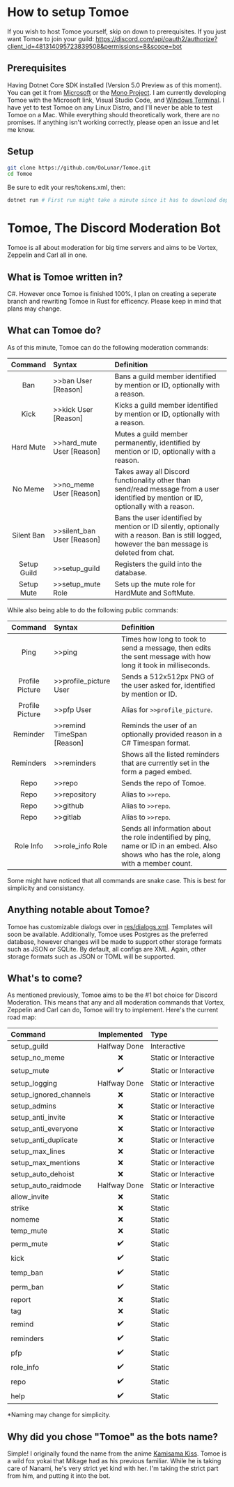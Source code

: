 # How to setup Tomoe

If you wish to host Tomoe yourself, skip on down to prerequisites. If you just want Tomoe to join your guild: https://discord.com/api/oauth2/authorize?client_id=481314095723839508&permissions=8&scope=bot

## Prerequisites

Having Dotnet Core SDK installed (Version 5.0 Preview as of this moment). You can get it from [Microsoft](https://dotnet.microsoft.com/download/dotnet/5.0) or the [Mono Project](https://www.mono-project.com/download/stable/). I am currently developing Tomoe with the Microsoft link, Visual Studio Code, and [Windows Terminal](https://www.microsoft.com/en-us/p/windows-terminal/9n0dx20hk701). I have yet to test Tomoe on any Linux Distro, and I'll never be able to test Tomoe on a Mac. While everything should theoretically work, there are no promises. If anything isn't working correctly, please open an issue and let me know.

## Setup

``` bash
git clone https://github.com/OoLunar/Tomoe.git
cd Tomoe
```
Be sure to edit your res/tokens.xml, then:
```bash
dotnet run # First run might take a minute since it has to download dependencies and whatnot.
```
# Tomoe, The Discord Moderation Bot

Tomoe is all about moderation for big time servers and aims to be Vortex, Zeppelin and Carl all in one.

## What is Tomoe written in?

C#. However once Tomoe is finished 100%, I plan on creating a seperate branch and rewriting Tomoe in Rust for efficency. Please keep in mind that plans may change.

## What can Tomoe do?

As of this minute, Tomoe can do the following moderation commands:

| Command | Syntax | Definition |
| :--: | :-- | :-- |
| Ban | >>ban User [Reason] | Bans a guild member identified by mention or ID, optionally with a reason. |
| Kick | >>kick User [Reason] | Kicks a guild member identified by mention or ID, optionally with a reason. |
| Hard Mute | >>hard_mute User [Reason] | Mutes a guild member permanently, identified by mention or ID, optionally with a reason. |
| No Meme | >>no_meme User [Reason] | Takes away all Discord functionality other than send/read message from a user identified by mention or ID, optionally with a reason. |
| Silent Ban | >>silent_ban User [Reason] | Bans the user identified by mention or ID silently, optionally with a reason. Ban is still logged, however the ban message is deleted from chat. |
| Setup Guild | >>setup_guild | Registers the guild into the database. |
| Setup Mute | >>setup_mute Role | Sets up the mute role for HardMute and SoftMute. |

While also being able to do the following public commands:

| Command | Syntax | Definition |
| :--: | :-- | :-- |
| Ping | >>ping | Times how long to took to send a message, then edits the sent message with how long it took in milliseconds. |
| Profile Picture | >>profile_picture User | Sends a 512x512px PNG of the user asked for, identified by mention or ID. |
| Profile Picture | >>pfp User | Alias for `>>profile_picture`. |
| Reminder | >>remind TimeSpan [Reason] | Reminds the user of an optionally provided reason in a C# Timespan format. |
| Reminders | >>reminders | Shows all the listed reminders that are currently set in the form a paged embed. |
| Repo | >>repo | Sends the repo of Tomoe. |
| Repo | >>repository | Alias to `>>repo`. |
| Repo | >>github | Alias to `>>repo`. |
| Repo | >>gitlab | Alias to `>>repo`. |
| Role Info | >>role_info Role | Sends all information about the role indentified by ping, name or ID in an embed. Also shows who has the role, along with a member count. |

Some might have noticed that all commands are snake case. This is best for simplicity and consistancy.

## Anything notable about Tomoe?

Tomoe has customizable dialogs over in [res/dialogs.xml](https://github.com/OoLunar/Tomoe/blob/master/res/dialog.xml). Templates will soon be available. Additionally, Tomoe uses Postgres as the preferred database, however changes will be made to support other storage formats such as JSON or SQLite. By default, all configs are XML. Again, other storage formats such as JSON or TOML will be supported.

## What's to come?

As mentioned previously, Tomoe aims to be the #1 bot choice for Discord Moderation. This means that any and all moderation commands that Vortex, Zeppelin and Carl can do, Tomoe will try to implement. Here's the current road map:

| Command | Implemented | Type |
|:--|:--:|:--|
| setup_guild | Halfway Done | Interactive |
| setup_no_meme | :x: | Static or Interactive |
| setup_mute | :heavy_check_mark: | Static or Interactive |
| setup_logging | Halfway Done | Static or Interactive |
| setup_ignored_channels | :x: | Static or Interactive |
| setup_admins | :x: | Static or Interactive |
| setup_anti_invite | :x: | Static or Interactive |
| setup_anti_everyone | :x: | Static or Interactive |
| setup_anti_duplicate | :x: | Static or Interactive |
| setup_max_lines | :x: | Static or Interactive |
| setup_max_mentions | :x: | Static or Interactive |
| setup_auto_dehoist | :x: | Static or Interactive |
| setup_auto_raidmode | Halfway Done | Static or Interactive |
| allow_invite | :x: | Static |
| strike | :x: | Static |
| nomeme | :x: | Static |
| temp_mute | :x: | Static |
| perm_mute | :heavy_check_mark: | Static |
| kick | :heavy_check_mark: | Static |
| temp_ban | :heavy_check_mark: | Static |
| perm_ban | :heavy_check_mark: | Static |
| report | :x: | Static |
| tag | :x: | Static |
| remind | :heavy_check_mark: | Static |
| reminders | :heavy_check_mark: | Static |
| pfp | :heavy_check_mark: | Static |
| role_info | :heavy_check_mark: | Static |
| repo | :heavy_check_mark: | Static |
| help | :heavy_check_mark: | Static |

*Naming may change for simplicity.

## Why did you chose "Tomoe" as the bots name?

Simple! I originally found the name from the anime [Kamisama Kiss](https://www.funimation.com/shows/kamisama-kiss/). Tomoe is a wild fox yokai that Mikage had as his previous familiar. While he is taking care of Nanami, he's very strict yet kind with her. I'm taking the strict part from him, and putting it into the bot.
